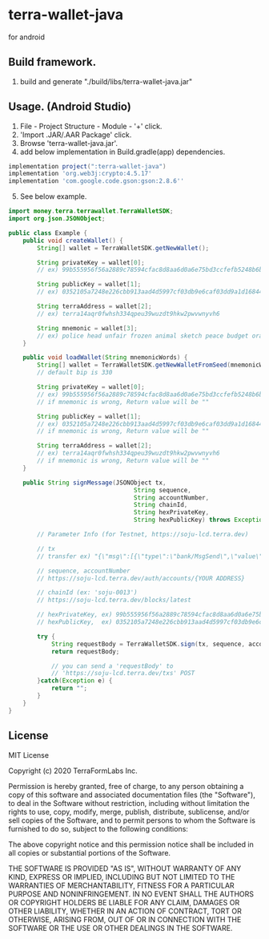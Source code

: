 # terra-wallet-java
for android

## Build framework.
1. build and generate "./build/libs/terra-wallet-java.jar"

## Usage. (Android Studio)
1. File - Project Structure - Module - '+' click.
2. 'Import .JAR/.AAR Package' click.
3. Browse 'terra-wallet-java.jar'.
4. add below implementation in Build.gradle(app) dependencies.

~~~gradle
implementation project(":terra-wallet-java")
implementation 'org.web3j:crypto:4.5.17'
implementation 'com.google.code.gson:gson:2.8.6''
~~~

5. See below example.

~~~java
import money.terra.terrawallet.TerraWalletSDK;
import org.json.JSONObject;

public class Example {
    public void createWallet() {
        String[] wallet = TerraWalletSDK.getNewWallet();

        String privateKey = wallet[0];
        // ex) 99b555956f56a2889c78594cfac8d8aa6d0a6e75bd3ccfefb5248b6b83d8096c, 32bytes

        String publicKey = wallet[1];
        // ex) 0352105a7248e226cbb913aad4d5997cf03db9e6caf03dd9a1d168442325d4ff1f, 33bytes

        String terraAddress = wallet[2];
        // ex) terra14aqr0fwhsh334qpeu39wuzdt9hkw2pwvwnyvh6

        String mnemonic = wallet[3];
        // ex) police head unfair frozen animal sketch peace budget orange foot fault quantum caution make reject fruit minimum east stuff leisure seminar ocean credit ridge, 24 words
    }

    public void loadWallet(String mnemonicWords) {
        String[] wallet = TerraWalletSDK.getNewWalletFromSeed(mnemonicWords, 330);
        // default bip is 330

        String privateKey = wallet[0];
        // ex) 99b555956f56a2889c78594cfac8d8aa6d0a6e75bd3ccfefb5248b6b83d8096c, 32bytes
        // if mnemonic is wrong, Return value will be ""

        String publicKey = wallet[1];
        // ex) 0352105a7248e226cbb913aad4d5997cf03db9e6caf03dd9a1d168442325d4ff1f, 33bytes
        // if mnemonic is wrong, Return value will be ""

        String terraAddress = wallet[2];
        // ex) terra14aqr0fwhsh334qpeu39wuzdt9hkw2pwvwnyvh6
        // if mnemonic is wrong, Return value will be ""
    }

    public String signMessage(JSONObject tx,
                                   String sequence,
                                   String accountNumber,
                                   String chainId,
                                   String hexPrivateKey,
                                   String hexPublicKey) throws Exception {

        // Parameter Info (for Testnet, https://soju-lcd.terra.dev)

        // tx
        // transfer ex) "{\"msg\":[{\"type\":\"bank/MsgSend\",\"value\":{\"from_address\":\"terra14aqr0fwhsh334qpeu39wuzdt9hkw2pwvwnyvh6\",\"to_address\":\"terra1y56xnxa2aaxtuc3rpntgxx0qchyzy2wp7dqgy3\",\"amount\":[{\"denom\":\"uluna\",\"amount\":\"50\"}]}}],\"fee\":{\"amount\":[{\"denom\":\"uluna\",\"amount\":\"50\"}],\"gas\":\"200000\"},\"signatures\":null,\"memo\":\"memo\"}"

        // sequence, accountNumber
        // https://soju-lcd.terra.dev/auth/accounts/{YOUR ADDRESS}

        // chainId (ex: 'soju-0013')
        // https://soju-lcd.terra.dev/blocks/latest

        // hexPrivateKey, ex) 99b555956f56a2889c78594cfac8d8aa6d0a6e75bd3ccfefb5248b6b83d8096c
        // hexPublicKey,  ex) 0352105a7248e226cbb913aad4d5997cf03db9e6caf03dd9a1d168442325d4ff1f

        try {
            String requestBody = TerraWalletSDK.sign(tx, sequence, accountNumber, chainId, hexPrivateKey, hexPublicKey).toString();
            return requestBody;

            // you can send a 'requestBody' to
            // 'https://soju-lcd.terra.dev/txs' POST
        }catch(Exception e) {
            return "";
        }
    }
}

~~~

## License

MIT License

Copyright (c) 2020 TerraFormLabs Inc.

Permission is hereby granted, free of charge, to any person obtaining a copy
of this software and associated documentation files (the "Software"), to deal
in the Software without restriction, including without limitation the rights
to use, copy, modify, merge, publish, distribute, sublicense, and/or sell
copies of the Software, and to permit persons to whom the Software is
furnished to do so, subject to the following conditions:

The above copyright notice and this permission notice shall be included in all
copies or substantial portions of the Software.

THE SOFTWARE IS PROVIDED "AS IS", WITHOUT WARRANTY OF ANY KIND, EXPRESS OR
IMPLIED, INCLUDING BUT NOT LIMITED TO THE WARRANTIES OF MERCHANTABILITY,
FITNESS FOR A PARTICULAR PURPOSE AND NONINFRINGEMENT. IN NO EVENT SHALL THE
AUTHORS OR COPYRIGHT HOLDERS BE LIABLE FOR ANY CLAIM, DAMAGES OR OTHER
LIABILITY, WHETHER IN AN ACTION OF CONTRACT, TORT OR OTHERWISE, ARISING FROM,
OUT OF OR IN CONNECTION WITH THE SOFTWARE OR THE USE OR OTHER DEALINGS IN THE
SOFTWARE.

